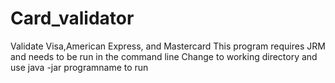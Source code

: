 # Card_validator
Validate Visa,American Express, and Mastercard
This program requires JRM and needs to be run in the command line
Change to working directory and use java -jar programname to run
